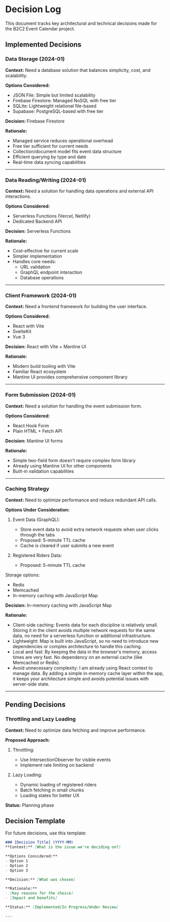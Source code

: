 # Decision Log

This document tracks key architectural and technical decisions made for the B2C2 Event Calendar project.

## Implemented Decisions

### Data Storage (2024-01)
**Context:** Need a database solution that balances simplicity, cost, and scalability.

**Options Considered:**
- JSON File: Simple but limited scalability
- Firebase Firestore: Managed NoSQL with free tier
- SQLite: Lightweight relational file-based
- Supabase: PostgreSQL-based with free tier

**Decision:** Firebase Firestore

**Rationale:**
- Managed service reduces operational overhead
- Free tier sufficient for current needs
- Collection/document model fits event data structure
- Efficient querying by type and date
- Real-time data syncing capabilities

---

### Data Reading/Writing (2024-01)
**Context:** Need a solution for handling data operations and external API interactions.

**Options Considered:**
- Serverless Functions (Vercel, Netlify)
- Dedicated Backend API

**Decision:** Serverless Functions

**Rationale:**
- Cost-effective for current scale
- Simpler implementation
- Handles core needs:
  - URL validation
  - GraphQL endpoint interaction
  - Database operations

---

### Client Framework (2024-01)
**Context:** Need a frontend framework for building the user interface.

**Options Considered:**
- React with Vite
- SvelteKit
- Vue 3

**Decision:** React with Vite + Mantine UI

**Rationale:**
- Modern build tooling with Vite
- Familiar React ecosystem
- Mantine UI provides comprehensive component library

---

### Form Submission (2024-01)
**Context:** Need a solution for handling the event submission form.

**Options Considered:**
- React Hook Form
- Plain HTML + Fetch API

**Decision:** Mantine UI forms

**Rationale:**
- Simple two-field form doesn't require complex form library
- Already using Mantine UI for other components
- Built-in validation capabilities

---

### Caching Strategy
**Context:** Need to optimize performance and reduce redundant API calls.

**Options Under Consideration:**
1. Event Data (GraphQL):
   - Store event data to avoid extra network requests when user clicks through the tabs
   - Proposed: 5-minute TTL cache
   - Cache is cleared if user submits a new event
   
2. Registered Riders Data:
   - Proposed: 5-minute TTL cache
   
Storage options:
 - Redis
 - Memcached
 - In-memory caching with JavaScript Map

**Decision:** In-memory caching with JavaScript Map

**Rationale:**
- Client-side caching: Events data for each discipline is relatively small. Storing it in the client avoids multiple network requests for the same data, no need for a serverless function or additional infrastructure.
- Lightweight: Map is built into JavaScript, so no need to introduce new dependencies or complex architecture to handle this caching.
- Local and fast: By keeping the data in the browser's memory, access times are very fast. No dependency on an external cache (like Memcached or Redis).
- Avoid unnecessary complexity: I am already using React context to manage data. By adding a simple in-memory cache layer within the app, it keeps your architecture simple and avoids potential issues with server-side state.

---

## Pending Decisions

### Throttling and Lazy Loading
**Context:** Need to optimize data fetching and improve performance.

**Proposed Approach:**
1. Throttling:
   - Use IntersectionObserver for visible events
   - Implement rate limiting on backend
   
2. Lazy Loading:
   - Dynamic loading of registered riders
   - Batch fetching in small chunks
   - Loading states for better UX

**Status:** Planning phase

## Decision Template
For future decisions, use this template:

```markdown
### [Decision Title] (YYYY-MM)
**Context:** [What is the issue we're deciding on?]

**Options Considered:**
- Option 1
- Option 2
- Option 3

**Decision:** [What was chosen]

**Rationale:**
- [Key reasons for the choice]
- [Impact and benefits]

**Status:** [Implemented/In Progress/Under Review]

---
```
